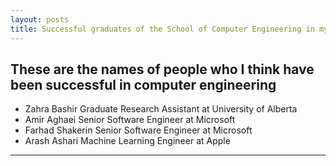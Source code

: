 ```yaml
---
layout: posts
title: Successful graduates of the School of Computer Engineering in my opinion
---
```


## These are the names of people who I think have been successful in computer engineering
- Zahra Bashir
 Graduate Research Assistant at University of Alberta 
- Amir Aghaei
 Senior Software Engineer at Microsoft
- Farhad Shakerin
 Senior Software Engineer at Microsoft
- Arash Ashari 
 Machine Learning Engineer at Apple

---